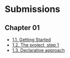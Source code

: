 # Submissions
## Chapter 01
- [1.1. Getting Started](http://github.com/boolYikes/hobbernetes/tree/1.1/log_output)
- [1.2. The project, step 1](http://github.com/boolYikes/hobbernetes/tree/1.2/simple_http)
- [1.3. Declarative approach](http://github.com/boolYikes/hobbernetes/tree/1.3/declarative)